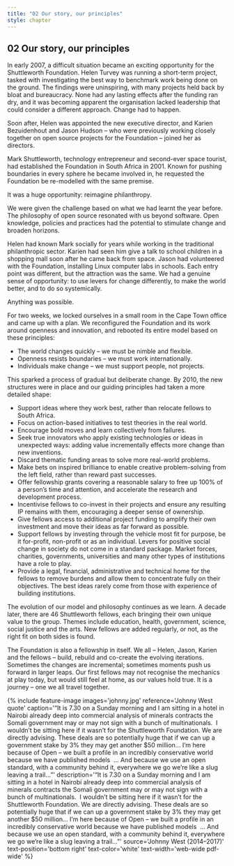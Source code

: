 ```yaml
---
title: "02 Our story, our principles"
style: chapter
---
```


## **02** Our story, our principles

In early 2007, a difficult situation became an exciting opportunity for the Shuttleworth Foundation. Helen Turvey was running a short-term project, tasked with investigating the best way to benchmark work being done on the ground. The findings were uninspiring, with many projects held back by bloat and bureaucracy. None had any lasting effects after the funding ran dry, and it was becoming apparent the organisation lacked leadership that could consider a different approach. Change had to happen.

Soon after, Helen was appointed the new executive director, and Karien Bezuidenhout and Jason Hudson – who were previously working closely together on open source projects for the Foundation – joined her as directors.

Mark Shuttleworth, technology entrepreneur and second-ever space tourist, had established the Foundation in South Africa in 2001. Known for pushing boundaries in every sphere he became involved in, he requested the Foundation be re-modelled with the same premise.

It was a huge opportunity: reimagine philanthropy.

We were given the challenge based on what we had learnt the year before. The philosophy of open source resonated with us beyond software. Open knowledge, policies and practices had the potential to stimulate change and broaden horizons.

Helen had known Mark socially for years while working in the traditional philanthropic sector. Karien had seen him give a talk to school children in a shopping mall soon after he came back from space. Jason had volunteered with the Foundation, installing Linux computer labs in schools. Each entry point was different, but the attraction was the same. We had a genuine sense of opportunity: to use levers for change differently, to make the world better, and to do so systemically.

Anything was possible.

For two weeks, we locked ourselves in a small room in the Cape Town office and came up with a plan. We reconfigured the Foundation and its work around openness and innovation, and rebooted its entire model based on these principles:

- The world changes quickly – we must be nimble and flexible.
- Openness resists boundaries – we must work internationally.
- Individuals make change – we must support people, not projects.

This sparked a process of gradual but deliberate change. By 2010, the new structures were in place and our guiding principles had taken a more detailed shape:

- Support ideas where they work best, rather than relocate fellows to South Africa.
- Focus on action-based initiatives to test theories in the real world.
- Encourage bold moves and learn collectively from failures.
- Seek true innovators who apply existing technologies or ideas in unexpected ways: adding value incrementally effects more change than new inventions.
- Discard thematic funding areas to solve more real-world problems.
- Make bets on inspired brilliance to enable creative problem-solving from the left field, rather than reward past successes.
- Offer fellowship grants covering a reasonable salary to free up 100% of a person’s time and attention, and accelerate the research and development process.
- Incentivise fellows to co-invest in their projects and ensure any resulting IP remains with them, encouraging a deeper sense of ownership.
- Give fellows access to additional project funding to amplify their own investment and move their ideas as far forward as possible.
- Support fellows by investing through the vehicle most fit for purpose, be it for-profit, non-profit or as an individual. Levers for positive social change in society do not come in a standard package. Market forces, charities, governments, universities and many other types of institutions have a role to play.
- Provide a legal, financial, administrative and technical home for the fellows to remove burdens and allow them to concentrate fully on their objectives. The best ideas rarely come from those with experience of building institutions.

The evolution of our model and philosophy continues as we learn. A decade later, there are 46 Shuttleworth fellows, each bringing their own unique value to the group. Themes include education, health, government, science, social justice and the arts. New fellows are added regularly, or not, as the right fit on both sides is found.

The Foundation is also a fellowship in itself. We all – Helen, Jason, Karien and the fellows – build, rebuild and co-create the evolving iterations. Sometimes the changes are incremental; sometimes moments push us forward in larger leaps. Our first fellows may not recognise the mechanics at play today, but would still feel at home, as our values hold true. It is a journey – one we all travel together.

{% include feature-image
   images='johnny.jpg'
   reference='Johnny West quote'
   caption='“It is 7.30 on a Sunday morning and I am sitting in a hotel in Nairobi already deep into commer&shy;cial analysis of minerals contracts the Somali government may or may not sign with a bunch of multinationals.  I wouldn’t be sitting here if it wasn’t for the Shuttleworth Foundation. We are directly advising. These deals are so potentially huge that if we can up a government stake by 3% they may get another $50 million... I’m here because of Open – we built a profile in an incredibly conservative world because we have published models  … And because we use an open standard, with a community behind it, every&shy;where we go we’re like a slug leaving a trail…”'
   description='“It is 7.30 on a Sunday morning and I am sitting in a hotel in Nairobi already deep into commercial analysis of minerals contracts the Somali government may or may not sign with a bunch of multinationals.  I wouldn’t be sitting here if it wasn’t for the Shuttleworth Foundation. We are directly advising. These deals are so potentially huge that if we can up a government stake by 3% they may get another $50 million... I’m here because of Open – we built a profile in an incredibly conservative world because we have published models  … And because we use an open standard, with a community behind it, everywhere we go we’re like a slug leaving a trail…”'
   source='Johnny West (2014–2017)'
   text-position='bottom right'
   text-color='white'
   text-width='web-wide pdf-wide'
%}
